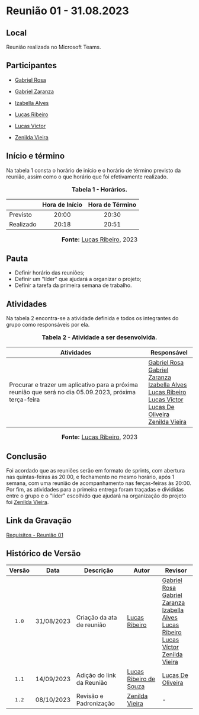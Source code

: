 # Reunião 01 - 31.08.2023

## Local

Reunião realizada no Microsoft Teams.

## Participantes

* [Gabriel Rosa](https://github.com/gabrielrosa09)
* [Gabriel Zaranza](https://github.com/GZaranza)
* [Izabella Alves](https://github.com/izabellaalves)

* [Lucas Ribeiro](https://github.com/lucassouzs)
* [Lucas Víctor](https://github.com/Lucas13032003)
* [Zenilda Vieira](https://github.com/zenildavieira)

## Início e término

Na tabela 1 consta o horário de início e o horário de término previsto da reunião, assim como o que horário que foi efetivamente realizado.

<div align="center">
<font size="3"><p style="text-align: center"><b>Tabela 1 - Horários.</b></p></font>
</div>

|               | Hora de Início   | Hora de Término   |
| ------------- | :--------------: | :---------------: |
| Previsto      |      20:00       |      20:30        |
| Realizado     |      20:18       |      20:51        |

<div align="center">
<font size="3"><p style="text-align: center"><b>Fonte:</b> <a href="https://github.com/lucassouzs">Lucas Ribeiro</a>, 2023</p></font>
</div>

## Pauta

* Definir horário das reuniões;
* Definir um "líder" que ajudará a organizar o projeto;
* Definir a tarefa da primeira semana de trabalho.

## Atividades

Na tabela 2 encontra-se a atividade definida e todos os integrantes do grupo como responsáveis por ela.

<div align="center">
<font size="3"><p style="text-align: center"><b>Tabela 2 - Atividade a ser desenvolvida.</b></p></font>

<table>
  <thead>
    <tr>
      <th>Atividades</th>
      <th>Responsável</th>
    </tr>
  </thead>
  <tbody>
    <tr>
      <td>
        Procurar e trazer um aplicativo para a próxima reunião que será no dia 05.09.2023, próxima terça-feira
      </td>
      <td>
        <a href="https://github.com/gabrielrosa09">Gabriel Rosa</a><br>
        <a href="https://github.com/GZaranza">Gabriel Zaranza</a><br>
        <a href="https://github.com/izabellaalves">Izabella Alves</a><br>
        <a href="https://github.com/lucassouzs">Lucas Ribeiro</a><br>
        <a href="https://github.com/Lucas13032003">Lucas Víctor</a><br>
        <a href="https://github.com/LucasOliveiraDiasMarquesFerreira">Lucas De Oliveira</a><br>
        <a href="https://github.com/zenildavieira">Zenilda Vieira</a>
      </td>
    </tr>
  </tbody>
</table>

<font size="3"><p style="text-align: center"><b>Fonte:</b> <a href="https://github.com/lucassouzs">Lucas Ribeiro</a>, 2023</p></font>
</div>

## Conclusão

Foi acordado que as reuniões serão em formato de sprints, com abertura nas quintas-feiras às 20:00, e fechamento no mesmo horário, após 1 semana, com uma reunião de acompanhamento nas ferças-feiras às 20:00. Por fim, as atividades para a primeira entrega foram traçadas e divididas entre o grupo e o "líder" escolhido que ajudará na organização do projeto  foi [Zenilda Vieira](https://github.com/zenildavieira).

## Link da Gravação

[Requisitos - Reunião 01](https://youtu.be/UXNNalX0UEM)

## Histórico de Versão

| Versão | Data | Descrição | Autor | Revisor |
| :----: | ---- | --------- | ----- | ------- |
| `1.0`  |31/08/2023| Criação da ata de reunião | [Lucas Ribeiro](https://github.com/lucassouzs) |[Gabriel Rosa](https://github.com/gabrielrosa09)  <br>  [Gabriel Zaranza](https://github.com/GZaranza) <br>  [Izabella Alves](https://github.com/izabellaalves) <br>  [Lucas Ribeiro](https://github.com/lucassouzs) <br>  [Lucas Víctor](https://github.com/Lucas13032003) <br> [Zenilda Vieira](https://github.com/zenildavieira) |
| `1.1` |14/09/2023| Adição do link da Reunião | [Lucas Ribeiro  de Souza](https://github.com/lucassouzs) | [Lucas De Oliveira](https://github.com/LucasOliveiraDiasMarquesFerreira) |
| `1.2` |08/10/2023| Revisão e Padronização | [Zenilda Vieira](https://github.com/zenildavieira) | - |
